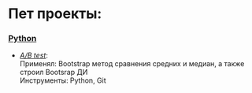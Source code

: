 # Пет проекты:

### <a href="https://github.com/ZacharyAnalyst/CV_Pet_projects/Python"> Python </a>

- <a href="https://github.com/ZacharyAnalyst/CV_Pet_projects/Python/AB_test_Svirin.ipynb"> *A/B test*</a>: \
Применял: Bootstrap метод сравнения средних и медиан, а также строил Bootsrap ДИ \
Инструменты: Python, Git
